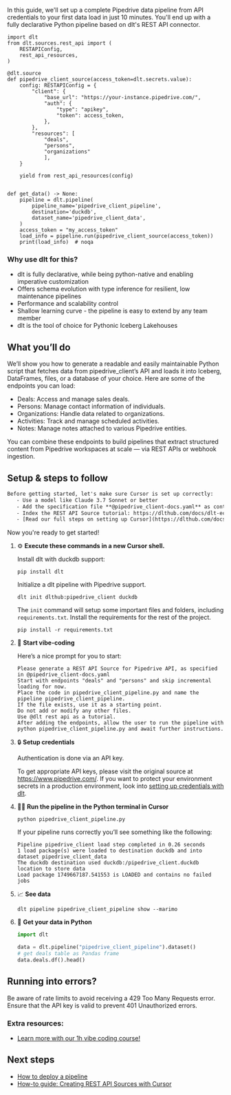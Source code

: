 In this guide, we'll set up a complete Pipedrive data pipeline from API credentials to your first data load in just 10 minutes. You'll end up with a fully declarative Python pipeline based on dlt's REST API connector.

```python-outcome
import dlt
from dlt.sources.rest_api import (
    RESTAPIConfig,
    rest_api_resources,
)

@dlt.source
def pipedrive_client_source(access_token=dlt.secrets.value):
    config: RESTAPIConfig = {
        "client": {
            "base_url": "https://your-instance.pipedrive.com/",
            "auth": {
                "type": "apikey",
                "token": access_token,
            },
        },
        "resources": [
            "deals",
            "persons",
            "organizations"
            ],
    }

    yield from rest_api_resources(config)


def get_data() -> None:
    pipeline = dlt.pipeline(
        pipeline_name='pipedrive_client_pipeline',
        destination='duckdb',
        dataset_name='pipedrive_client_data', 
    )
    access_token = "my_access_token"
    load_info = pipeline.run(pipedrive_client_source(access_token))
    print(load_info)  # noqa
```

### Why use dlt for this?

- dlt is fully declarative, while being python-native and enabling imperative customization
- Offers schema evolution with type inference for resilient, low maintenance pipelines
- Performance and scalability control
- Shallow learning curve - the pipeline is easy to extend by any team member
- dlt is the tool of choice for Pythonic Iceberg Lakehouses

## What you’ll do

We’ll show you how to generate a readable and easily maintainable Python script that fetches data from pipedrive_client’s API and loads it into Iceberg, DataFrames, files, or a database of your choice. Here are some of the endpoints you can load:

- Deals: Access and manage sales deals.
- Persons: Manage contact information of individuals.
- Organizations: Handle data related to organizations.
- Activities: Track and manage scheduled activities.
- Notes: Manage notes attached to various Pipedrive entities.

You can combine these endpoints to build pipelines that extract structured content from Pipedrive workspaces at scale — via REST APIs or webhook ingestion.

## Setup & steps to follow

```default
Before getting started, let's make sure Cursor is set up correctly:
   - Use a model like Claude 3.7 Sonnet or better
   - Add the specification file **@pipedrive_client-docs.yaml** as context
   - Index the REST API Source tutorial: https://dlthub.com/docs/dlt-ecosystem/verified-sources/rest_api/ and add it to context as **@dlt rest api**
   - [Read our full steps on setting up Cursor](https://dlthub.com/docs/dlt-ecosystem/llm-tooling/cursor-restapi#23-configuring-cursor-with-documentation)
```

Now you're ready to get started! 

1. ⚙️ **Execute these commands in a new Cursor shell.**
    
    Install dlt with duckdb support:
    ```shell
    pip install dlt
    ```

    Initialize a dlt pipeline with Pipedrive support.
    ```shell
    dlt init dlthub:pipedrive_client duckdb
    ```

    The `init` command will setup some important files and folders, including `requirements.txt`. Install the requirements for the rest of the project.
    ```shell
    pip install -r requirements.txt
    ```
    
2. 🤠 **Start vibe-coding**
    
    Here’s a nice prompt for you to start: 
    
    ```prompt
    Please generate a REST API Source for Pipedrive API, as specified in @pipedrive_client-docs.yaml 
    Start with endpoints "deals" and "persons" and skip incremental loading for now. 
    Place the code in pipedrive_client_pipeline.py and name the pipeline pipedrive_client_pipeline. 
    If the file exists, use it as a starting point. 
    Do not add or modify any other files. 
    Use @dlt rest api as a tutorial. 
    After adding the endpoints, allow the user to run the pipeline with python pipedrive_client_pipeline.py and await further instructions.
    ```

    
3. 🔒 **Setup credentials** 
    
    Authentication is done via an API key.
    
    To get appropriate API keys, please visit the original source at https://www.pipedrive.com/.
    If you want to protect your environment secrets in a production environment, look into [setting up credentials with dlt](https://dlthub.com/docs/walkthroughs/add_credentials).
    
4. 🏃‍♀️ **Run the pipeline in the Python terminal in Cursor**
    
    ```shell
    python pipedrive_client_pipeline.py
    ```
    
    If your pipeline runs correctly you’ll see something like the following:
    
    ```shell
    Pipeline pipedrive_client load step completed in 0.26 seconds
    1 load package(s) were loaded to destination duckdb and into dataset pipedrive_client_data
    The duckdb destination used duckdb:/pipedrive_client.duckdb location to store data
    Load package 1749667187.541553 is LOADED and contains no failed jobs
    ```
    
5. 📈 **See data**
    
    ```shell
    dlt pipeline pipedrive_client_pipeline show --marimo
    ```
    
6. 🐍 **Get your data in Python**
    
    ```python
    import dlt

   data = dlt.pipeline("pipedrive_client_pipeline").dataset()
   # get deals table as Pandas frame
   data.deals.df().head()
    ```

## Running into errors?

Be aware of rate limits to avoid receiving a 429 Too Many Requests error. Ensure that the API key is valid to prevent 401 Unauthorized errors.

### Extra resources:

- [Learn more with our 1h vibe coding course!](https://www.youtube.com/watch?v=GGid70rnJuM)

## Next steps

- [How to deploy a pipeline](https://dlthub.com/docs/walkthroughs/deploy-a-pipeline)
- [How-to guide: Creating REST API Sources with Cursor](https://dlthub.com/docs/dlt-ecosystem/llm-tooling/cursor-restapi)